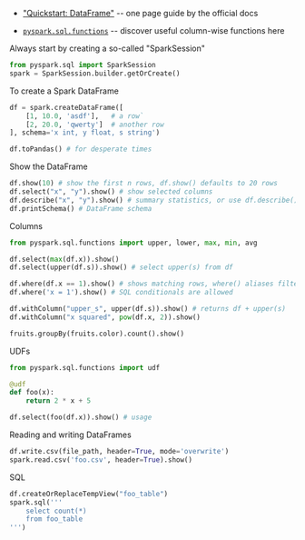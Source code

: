 - ["Quickstart: DataFrame"](https://spark.apache.org/docs/latest/api/python/getting_started/quickstart_df.html) -- one page guide by the official docs

- [`pyspark.sql.functions`](https://spark.apache.org/docs/latest/api/python/reference/pyspark.sql/functions.html) -- discover useful column-wise functions here

Always start by creating a so-called "SparkSession"
```python
from pyspark.sql import SparkSession
spark = SparkSession.builder.getOrCreate()
```

To create a Spark DataFrame
```python
df = spark.createDataFrame([
    [1, 10.0, 'asdf'],   # a row`
    [2, 20.0, 'qwerty']  # another row
], schema='x int, y float, s string')

df.toPandas() # for desperate times
```

Show the DataFrame
```python
df.show(10) # show the first n rows, df.show() defaults to 20 rows
df.select("x", "y").show() # show selected columns
df.describe("x", "y").show() # summary statistics, or use df.describe().show()
df.printSchema() # DataFrame schema  
```

Columns
```python
from pyspark.sql.functions import upper, lower, max, min, avg

df.select(max(df.x)).show()
df.select(upper(df.s)).show() # select upper(s) from df

df.where(df.x == 1).show() # shows matching rows, where() aliases filter()
df.where('x = 1').show() # SQL conditionals are allowed

df.withColumn("upper_s", upper(df.s)).show() # returns df + upper(s)
df.withColumn("x squared", pow(df.x, 2)).show()

fruits.groupBy(fruits.color).count().show()
```

UDFs
```python
from pyspark.sql.functions import udf

@udf
def foo(x):
    return 2 * x + 5

df.select(foo(df.x)).show() # usage
```

Reading and writing DataFrames
```python
df.write.csv(file_path, header=True, mode='overwrite')
spark.read.csv('foo.csv', header=True).show()
```

SQL
```python
df.createOrReplaceTempView("foo_table")
spark.sql('''
    select count(*) 
    from foo_table
''')
```